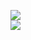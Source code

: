 [![](https://img.shields.io/badge/Made%20With-Github%20Spray-lightgrey.svg?style=for-the-badge&logo=github)](https://github.com/Annihil/github-spray#6664)  
[![](https://i.imgur.com/2DrTn0Z.gif)](https://github.com/Annihil/github-spray)